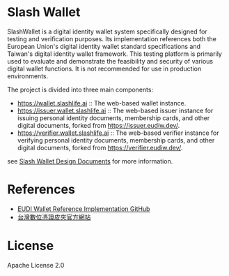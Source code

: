 # Slash Wallet 

SlashWallet is a digital identity wallet system specifically designed for testing and verification purposes. Its implementation references both the European Union's digital identity wallet standard specifications and Taiwan's digital identity wallet framework. This testing platform is primarily used to evaluate and demonstrate the feasibility and security of various digital wallet functions. It is not recommended for use in production environments.

The project is divided into three main components:

- https://wallet.slashlife.ai :: The web-based wallet instance.
- https://issuer.wallet.slashlife.ai :: The web-based issuer instance for issuing personal identity documents, membership cards, and other digital documents, forked from https://issuer.eudiw.dev/.
- https://verifier.wallet.slashlife.ai :: The web-based verifier instance for verifying personal identity documents, membership cards, and other digital documents, forked from https://verifier.eudiw.dev/.

see [Slash Wallet Design Documents](https://amber-smartphone-dfd.notion.site/SlashWallet-190a5f6d48f980c3ad41f1ac2a485eb1?pvs=4) for more information.

# References

- [EUDI Wallet Reference Implementation GitHub](https://github.com/eu-digital-identity-wallet)
- [台灣數位憑證皮夾官方網站](https://wallet.gov.tw/)

# License

Apache License 2.0